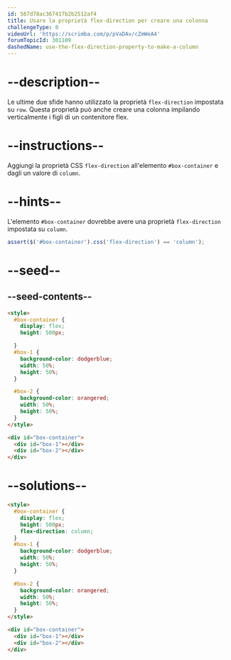 ```yaml
---
id: 587d78ac367417b2b2512af4
title: Usare la proprietà flex-direction per creare una colonna
challengeType: 0
videoUrl: 'https://scrimba.com/p/pVaDAv/cZmWeA4'
forumTopicId: 301109
dashedName: use-the-flex-direction-property-to-make-a-column
---
```


# --description--

Le ultime due sfide hanno utilizzato la proprietà `flex-direction` impostata su `row`. Questa proprietà può anche creare una colonna impilando verticalmente i figli di un contenitore flex.

# --instructions--

Aggiungi la proprietà CSS `flex-direction` all'elemento `#box-container` e dagli un valore di `column`.

# --hints--

L'elemento `#box-container` dovrebbe avere una proprietà `flex-direction` impostata su `column`.

```js
assert($('#box-container').css('flex-direction') == 'column');
```

# --seed--

## --seed-contents--

```html
<style>
  #box-container {
    display: flex;
    height: 500px;

  }
  #box-1 {
    background-color: dodgerblue;
    width: 50%;
    height: 50%;
  }

  #box-2 {
    background-color: orangered;
    width: 50%;
    height: 50%;
  }
</style>

<div id="box-container">
  <div id="box-1"></div>
  <div id="box-2"></div>
</div>
```

# --solutions--

```html
<style>
  #box-container {
    display: flex;
    height: 500px;
    flex-direction: column;
  }
  #box-1 {
    background-color: dodgerblue;
    width: 50%;
    height: 50%;
  }

  #box-2 {
    background-color: orangered;
    width: 50%;
    height: 50%;
  }
</style>

<div id="box-container">
  <div id="box-1"></div>
  <div id="box-2"></div>
</div>
```
